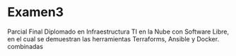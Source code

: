 # Examen3
Parcial Final Diplomado en Infraestructura TI en la Nube con Software Libre, en el cual se demuestran las herramientas Terraforms, Ansible y Docker. combinadas
